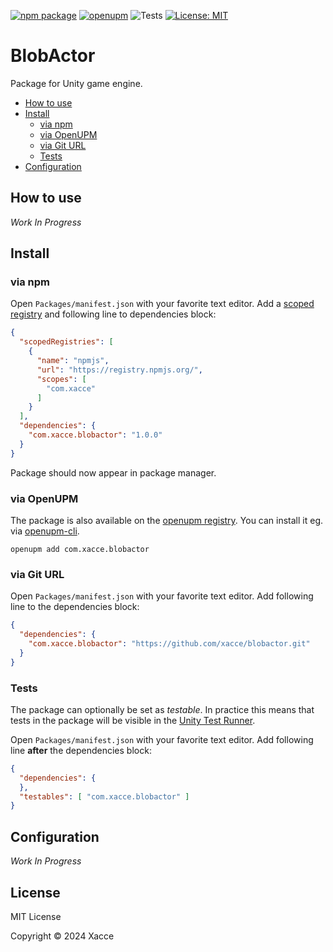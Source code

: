 [![npm package](https://img.shields.io/npm/v/com.xacce.blobactor)](https://www.npmjs.com/package/com.xacce.blobactor)
[![openupm](https://img.shields.io/npm/v/com.xacce.blobactor?label=openupm&registry_uri=https://package.openupm.com)](https://openupm.com/packages/com.xacce.blobactor/)
![Tests](https://github.com/xacce/blobactor/workflows/Tests/badge.svg)
[![License: MIT](https://img.shields.io/badge/License-MIT-green.svg)](https://opensource.org/licenses/MIT)

# BlobActor

Package for Unity game engine.

- [How to use](#how-to-use)
- [Install](#install)
  - [via npm](#via-npm)
  - [via OpenUPM](#via-openupm)
  - [via Git URL](#via-git-url)
  - [Tests](#tests)
- [Configuration](#configuration)

<!-- toc -->

## How to use

*Work In Progress*

## Install

### via npm

Open `Packages/manifest.json` with your favorite text editor. Add a [scoped registry](https://docs.unity3d.com/Manual/upm-scoped.html) and following line to dependencies block:
```json
{
  "scopedRegistries": [
    {
      "name": "npmjs",
      "url": "https://registry.npmjs.org/",
      "scopes": [
        "com.xacce"
      ]
    }
  ],
  "dependencies": {
    "com.xacce.blobactor": "1.0.0"
  }
}
```
Package should now appear in package manager.

### via OpenUPM

The package is also available on the [openupm registry](https://openupm.com/packages/com.xacce.blobactor). You can install it eg. via [openupm-cli](https://github.com/openupm/openupm-cli).

```
openupm add com.xacce.blobactor
```

### via Git URL

Open `Packages/manifest.json` with your favorite text editor. Add following line to the dependencies block:
```json
{
  "dependencies": {
    "com.xacce.blobactor": "https://github.com/xacce/blobactor.git"
  }
}
```

### Tests

The package can optionally be set as *testable*.
In practice this means that tests in the package will be visible in the [Unity Test Runner](https://docs.unity3d.com/2017.4/Documentation/Manual/testing-editortestsrunner.html).

Open `Packages/manifest.json` with your favorite text editor. Add following line **after** the dependencies block:
```json
{
  "dependencies": {
  },
  "testables": [ "com.xacce.blobactor" ]
}
```

## Configuration

*Work In Progress*

## License

MIT License

Copyright © 2024 Xacce
